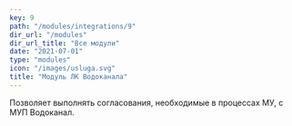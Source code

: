 ```yaml
---
key: 9
path: "/modules/integrations/9"
dir_url: "/modules"
dir_url_title: "Все модули"
date: "2021-07-01"
type: "modules"
icon: "/images/usluga.svg"
title: "Модуль ЛК Водоканала"
---
```


Позволяет выполнять согласования, необходимые в процессах МУ, с МУП Водоканал.

